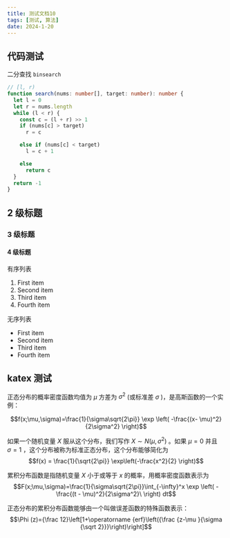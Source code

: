```yaml
---
title: 测试文档10
tags: [测试, 算法]
date: 2024-1-20
---
```


## 代码测试

二分查找 `binsearch`

```ts
// [l, r)
function search(nums: number[], target: number): number {
  let l = 0
  let r = nums.length
  while (l < r) {
    const c = (l + r) >> 1
    if (nums[c] > target)
      r = c

    else if (nums[c] < target)
      l = c + 1

    else
      return c
  }
  return -1
}
```

## 2 级标题

### 3 级标题

#### 4 级标题

有序列表
1. First item
2. Second item
3. Third item
4. Fourth item

无序列表
- First item
- Second item
- Third item
- Fourth item

## katex 测试

正态分布的概率密度函数均值为 $\mu$  方差为 $\sigma^2$ (或标准差 $\sigma$ )，是高斯函数的一个实例：

$$f(x;\mu,\sigma)=\frac{1}{\sigma\sqrt{2\pi}} \exp \left( -\frac{(x- \mu)^2}{2\sigma^2} \right)$$

如果一个随机变量 $X$ 服从这个分布，我们写作 $X \sim N(\mu, \sigma^2)$ 。如果 $\mu =0$ 并且 $\sigma =1$ ，这个分布被称为标准正态分布，这个分布能够简化为
$$f(x) = \frac{1}{\sqrt{2\pi}} \exp\left(-\frac{x^2}{2} \right)$$

累积分布函数是指随机变量 $X$ 小于或等于 $x$ 的概率，用概率密度函数表示为
$$F(x;\mu,\sigma)=\frac{1}{\sigma\sqrt{2\pi}}\int_{-\infty}^x \exp \left( -\frac{(t - \mu)^2}{2\sigma^2}\ \right) dt$$

正态分布的累积分布函数能够由一个叫做误差函数的特殊函数表示：
$$\Phi (z)={\frac  12}\left[1+\operatorname {erf}\left({\frac  {z-\mu }{\sigma {\sqrt  2}}}\right)\right]$$
